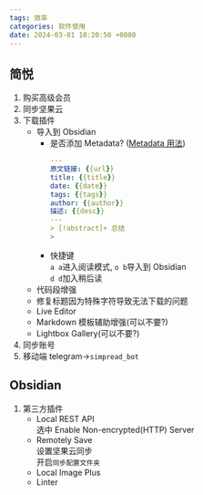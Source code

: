 ```yaml
---
tags: 效率
categories: 软件使用
date: 2024-03-01 10:20:50 +0800
---
```


## 简悦

1. 购买高级会员
2. 同步坚果云
3. 下载插件
   - 导入到 Obsidian
     - 是否添加 Metadata? ([Metadata 用法](https://github.com/Kenshin/simpread/discussions/2902#discussioncomment-2590065))
        ```yaml
        ---
        原文链接: {{url}}
        title: {{title}}
        date: {{date}}
        tags: {{tags}}
        author: {{author}}
        描述: {{desc}}
        ---
        > [!abstract]+ 总结
        > 
        
        ```
     - 快捷键  
       `a a`进入阅读模式, `o b`导入到 Obsidian  
       `d d`加入稍后读
   - 代码段增强
   - 修复标题因为特殊字符导致无法下载的问题
   - Live Editor
   - Markdown 模板辅助增强(可以不要?)
   - Lightbox Gallery(可以不要?)
4. 同步账号
5. 移动端
   telegram→`simpread_bot`

## Obsidian

1. 第三方插件
   - Local REST API  
     选中 Enable Non-encrypted(HTTP) Server
   - Remotely Save  
     设置坚果云同步  
     开启`同步配置文件夹`
   - Local Image Plus
   - Linter
